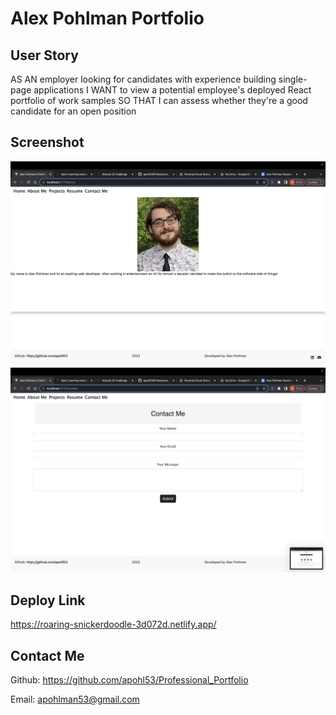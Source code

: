 # Alex Pohlman Portfolio

## User Story

AS AN employer looking for candidates with experience building single-page applications
I WANT to view a potential employee's deployed React portfolio of work samples
SO THAT I can assess whether they're a good candidate for an open position

## Screenshot

![Alt text](./assets/aboutme.png "About Me")
![Alt text](./assets/contact.png "Contact")

## Deploy Link

https://roaring-snickerdoodle-3d072d.netlify.app/

## Contact Me

Github: https://github.com/apohl53/Professional_Portfolio

Email: apohlman53@gmail.com
